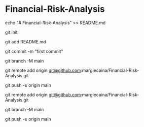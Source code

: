 # Financial-Risk-Analysis

echo "# Financial-Risk-Analysis" >> README.md

git init

git add README.md

git commit -m "first commit"

git branch -M main

git remote add origin git@github.com:margiecaina/Financial-Risk-Analysis.git

git push -u origin main



git remote add origin git@github.com:margiecaina/Financial-Risk-Analysis.git

git branch -M main

git push -u origin main
